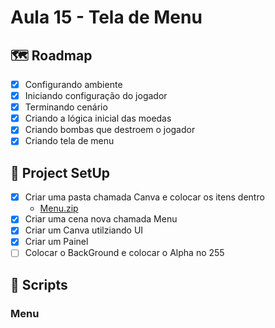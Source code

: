 # Aula 15 - Tela de Menu

## 🗺️ Roadmap
- [x] Configurando ambiente
- [x] Iniciando configuração do jogador
- [x] Terminando cenário
- [x] Criando a lógica inicial das moedas
- [x] Criando bombas que destroem o jogador
- [x] Criando tela de menu

## 🔧 Project SetUp

- [x] Criar uma pasta chamada Canva e colocar os itens dentro
    -  [Menu.zip](https://github.com/user-attachments/files/17740465/Menu.zip)
- [x] Criar uma cena nova chamada Menu
- [x] Criar um Canva utilziando UI
- [x] Criar um Painel
- [ ] Colocar o BackGround e colocar o Alpha no 255

## 📝 Scripts
### Menu

